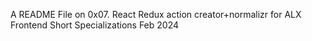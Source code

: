 A README File on 0x07. React Redux action creator+normalizr for ALX Frontend Short Specializations Feb 2024
